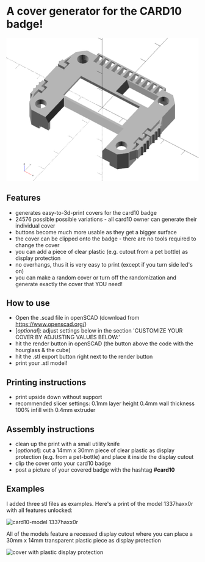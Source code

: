 # A cover generator for the CARD10 badge!
![different covers](card10_anim.gif) 
          
## Features
- generates easy-to-3d-print covers for the card10 badge 
- 24576 possible possible variations - all card10 owner can generate their individual cover
- buttons become much more usable as they get a bigger surface
- the cover can be clipped onto the badge - there are no tools required to change the cover
- you can add a piece of clear plastic (e.g. cutout from a pet bottle) as display protection 
- no overhangs, thus it is very easy to print (except if you turn side led's on)
- you can make a random cover or turn off the randomization and generate exactly the cover that YOU need!
        
        
## How to use
- Open the .scad file in openSCAD (download from https://www.openscad.org/)
- [_optional_]: adjust settings below in the section 'CUSTOMIZE YOUR COVER BY ADJUSTING VALUES BELOW:'
- hit the render button in openSCAD (the button above the code with the hourglass & the cube)
- hit the .stl export button right next to the render button
- print your .stl model!
        
        
## Printing instructions

- print upside down without support
- recommended slicer settings: 
            0.1mm layer height
            0.4mm wall thickness
            100% infill with 
            0.4mm extruder
  
  
## Assembly instructions

- clean up the print with a small utility knife
- [_optional_]: cut a 14mm x 30mm piece of clear plastic as display protection (e.g. from a pet-bottle) and place it inside the display cutout  
- clip the cover onto your card10 badge
- post a picture of your covered badge with the hashtag **#card10**

## Examples

I added three stl files as examples. Here's a print of the model 1337haxx0r with all features unlocked:

![card10-model 1337haxx0r](P1770622.JPG)

All of the models feature a recessed display cutout where you can place a 30mm x 14mm transparent plastic piece as display protection

![cover with plastic display protection](P1770622.JPG)
